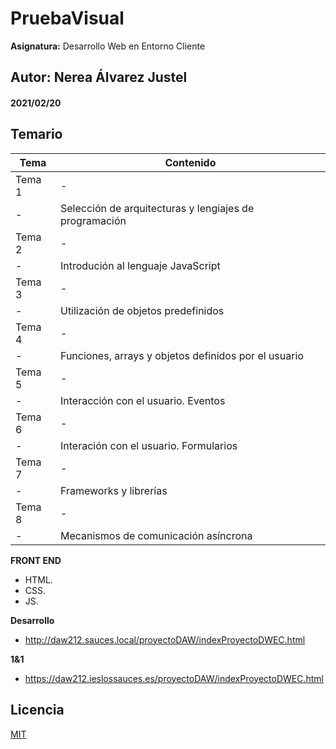 # PruebaVisual

**Asignatura:** Desarrollo Web en Entorno Cliente

## Autor: Nerea Álvarez Justel

#### 2021/02/20

## Temario
 | Tema | Contenido  |
 | --- | ---|
 | Tema 1 | - |
 | - | Selección de arquitecturas y lengiajes de programación |
 | Tema 2 | - |
 | - | Introdución al lenguaje JavaScript |
 | Tema 3 | - |
 | - | Utilización de objetos predefinidos |
 | Tema 4 | - |
 | - | Funciones, arrays y objetos definidos por el usuario  |
 | Tema 5 | - |
 | - | Interacción con el usuario. Eventos |
 | Tema 6 | - |
 | - | Interación con el usuario. Formularios |
 | Tema 7 | - |
 | - | Frameworks y librerías |
 | Tema 8 | - |
 | - | Mecanismos de comunicación asíncrona |

**FRONT END**
- HTML.
- CSS.
- JS.


**Desarrollo**
- http://daw212.sauces.local/proyectoDAW/indexProyectoDWEC.html

**1&1**
- https://daw212.ieslossauces.es/proyectoDAW/indexProyectoDWEC.html

## Licencia
[MIT](https://choosealicense.com/licenses/mit/)
